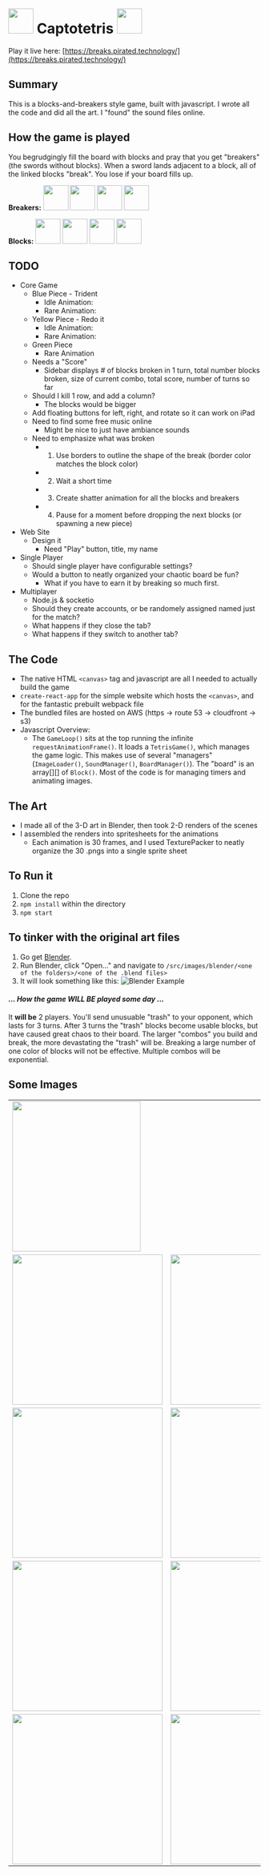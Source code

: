 # <img src="readme_images/logo.png" width="50" height="50" /> Captotetris <img src="readme_images/logo.png" width="50" height="50" />


Play it live here: [https://breaks.pirated.technology/](https://breaks.pirated.technology/)


## Summary

This is a blocks-and-breakers style game, built with javascript. I wrote all the code and did all the art. I "found" the sound files online.

## How the game is played
You begrudgingly fill the board with blocks and pray that you get "breakers" (the swords without blocks). When a sword lands adjacent to a block, all of the linked blocks "break". You lose if your board fills up.

__Breakers:__
<img src="readme_images/green_breaker.gif" width="50" height="50" />
<img src="readme_images/blue_breaker.png" width="50" height="50" />
<img src="readme_images/yellow_breaker.png" width="50" height="50" />
<img src="readme_images/red_breaker_loses_eye_compressed.gif" width="50" height="50" />


__Blocks:__
<img src="readme_images/green_block.png" width="50" height="50" />
<img src="readme_images/blue_block.png" width="50" height="50" />
<img src="readme_images/yellow_block.png" width="50" height="50" />
<img src="readme_images/red_block.png" width="50" height="50" />

## TODO
  * Core Game
    * Blue Piece - Trident
      * Idle Animation: 
      * Rare Animation: 
    * Yellow Piece - Redo it
      * Idle Animation:
      * Rare Animation: 
    * Green Piece
      * Rare Animation
    * Needs a "Score"
      * Sidebar displays # of blocks broken in 1 turn, total number blocks broken, size of current combo, total score, number of turns so far
    * Should I kill 1 row, and add a column?
      * The blocks would be bigger
    * Add floating buttons for left, right, and rotate so it can work on iPad
    * Need to find some free music online
      * Might be nice to just have ambiance sounds
    * Need to emphasize what was broken
      * 1) Use borders to outline the shape of the break (border color matches the block color)
      * 2) Wait a short time
      * 3) Create shatter animation for all the blocks and breakers
      * 4) Pause for a moment before dropping the next blocks (or spawning a new piece)
  * Web Site
    * Design it
      * Need "Play" button, title, my name
  * Single Player
    * Should single player have configurable settings?
    * Would a button to neatly organized your chaotic board be fun?
      * What if you have to earn it by breaking so much first.
  * Multiplayer
    * Node.js & socketio
    * Should they create accounts, or be randomely assigned named just for the match?
    * What happens if they close the tab?
    * What happens if they switch to another tab?

## The Code
  * The native HTML `<canvas>` tag and javascript are all I needed to actually build the game
  * `create-react-app` for the simple website which hosts the `<canvas>`, and for the fantastic prebuilt webpack file
  * The bundled files are hosted on AWS (https -> route 53 -> cloudfront -> s3)
  * Javascript Overview:
    * The `GameLoop()` sits at the top running the infinite `requestAnimationFrame()`. It loads a `TetrisGame()`, which manages the game logic. This makes use of several "managers" (`ImageLoader()`, `SoundManager()`, `BoardManager()`). The "board" is an array[][] of `Block()`. Most of the code is for managing timers and animating images.

## The Art
  * I made all of the 3-D art in Blender, then took 2-D renders of the scenes
  * I assembled the renders into spritesheets for the animations
    * Each animation is 30 frames, and I used TexturePacker to neatly organize the 30 .pngs into a single sprite sheet

## To Run it
  1. Clone the repo
  2. `npm install` within the directory
  3. `npm start`

## To tinker with the original art files
  1. Go get [Blender](https://www.blender.org/).
  2. Run Blender, click "Open..." and navigate to `/src/images/blender/<one of the folders>/<one of the .blend files>`
  3. It will look something like this:
  ![Blender Example](readme_images/blender_example.png)

#### _... How the game WILL BE played some day ..._
It __will be__ 2 players. You'll send unusuable "trash" to your opponent, which lasts for 3 turns. After 3 turns the "trash" blocks become usable blocks, but have caused great chaos to their board. The larger "combos" you build and break, the more devastating the "trash" will be. Breaking a large number of one color of blocks will not be effective. Multiple combos will be exponential.

## Some Images

<table>
  <tbody>
  <tr>
    <td><img src="readme_images/progress_3_19.png" width="256" height="300" /></td>
    <td></td>
    </tr>
    <tr>
    <td>
      <img src="readme_images/green_breaker.gif" width="300" height="300" />
    </td>
    <td>
      <img src="readme_images/green_block.png" width="300" height="300" />
    </td>
    </tr>
    <tr>
    <td>
      <img src="readme_images/blue_breaker.png" width="300" height="300" />
    </td>
    <td>
      <img src="readme_images/blue_block.png" width="300" height="300" />
    </td>
    </tr>
    <tr>
    <td>
      <img src="readme_images/red_breaker_loses_eye_compressed.gif" width="300" height="300" />
    </td>
    <td>
      <img src="readme_images/red_block.png" width="300" height="300" />
    </td>
    </tr>
    <tr>
    <td>
      <img src="readme_images/yellow_breaker.png" width="300" height="300" />
    </td>
    <td>
      <img src="readme_images/yellow_block.png" width="300" height="300" />
    </td>
    </tr>
    <tr>
  </tbody>
</table>